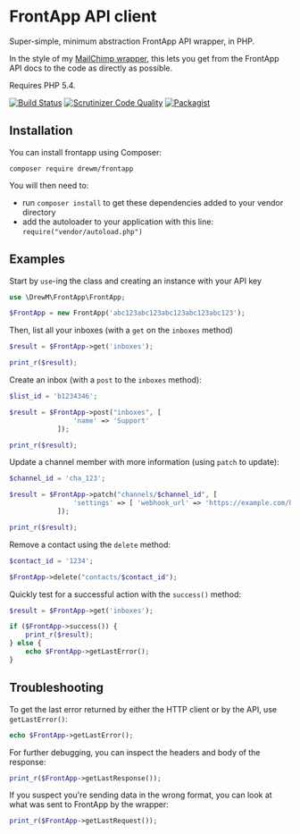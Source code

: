 FrontApp API client
===================

Super-simple, minimum abstraction FrontApp API wrapper, in PHP.

In the style of my [MailChimp wrapper](https://github.com/drewm/mailchimp-api), this lets you get from the FrontApp API docs to the code as directly as possible.

Requires PHP 5.4.

[![Build Status](https://travis-ci.org/drewm/frontapp.svg?branch=master)](https://travis-ci.org/drewm/frontapp)
[![Scrutinizer Code Quality](https://scrutinizer-ci.com/g/drewm/frontapp/badges/quality-score.png?b=master)](https://scrutinizer-ci.com/g/drewm/frontapp/?branch=master)
[![Packagist](https://img.shields.io/packagist/dt/drewm/frontapp.svg?maxAge=2592000)](https://packagist.org/packages/drewm/frontapp)

Installation
------------

You can install frontapp using Composer:

```
composer require drewm/frontapp
```

You will then need to:
* run ``composer install`` to get these dependencies added to your vendor directory
* add the autoloader to your application with this line: ``require("vendor/autoload.php")``

Examples
--------

Start by `use`-ing the class and creating an instance with your API key

```php
use \DrewM\FrontApp\FrontApp;

$FrontApp = new FrontApp('abc123abc123abc123abc123abc123');
```

Then, list all your inboxes (with a `get` on the `inboxes` method)

```php
$result = $FrontApp->get('inboxes');

print_r($result);
```

Create an inbox (with a `post` to the `inboxes` method):

```php
$list_id = 'b1234346';

$result = $FrontApp->post("inboxes", [
				'name' => 'Support'
			]);

print_r($result);
```

Update a channel member with more information (using `patch` to update):

```php
$channel_id = 'cha_123';

$result = $FrontApp->patch("channels/$channel_id", [
				'settings' => [ 'webhook_url' => 'https://example.com/hook' ]
			]);

print_r($result);
```

Remove a contact using the `delete` method:

```php
$contact_id = '1234';

$FrontApp->delete("contacts/$contact_id");
```

Quickly test for a successful action with the `success()` method:

```php
$result = $FrontApp->get('inboxes');

if ($FrontApp->success()) {
	print_r($result);	
} else {
	echo $FrontApp->getLastError();
}
```

Troubleshooting
---------------

To get the last error returned by either the HTTP client or by the API, use `getLastError()`:

```php
echo $FrontApp->getLastError();
```

For further debugging, you can inspect the headers and body of the response:

```php
print_r($FrontApp->getLastResponse());
```

If you suspect you're sending data in the wrong format, you can look at what was sent to FrontApp by the wrapper:

```php
print_r($FrontApp->getLastRequest());
```
